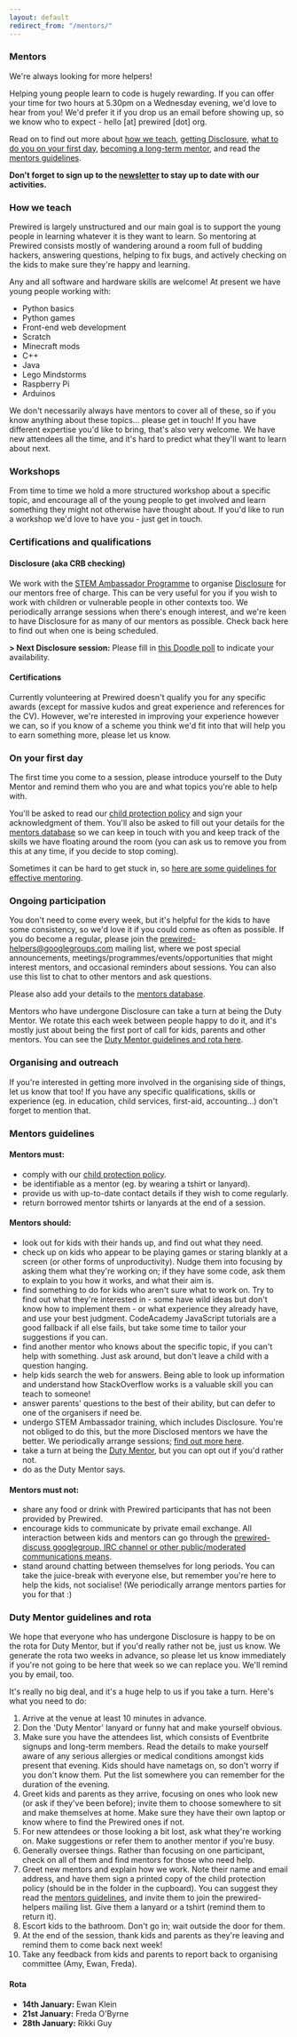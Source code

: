 ```yaml
---
layout: default
redirect_from: "/mentors/"
---
```


### Mentors

We're always looking for more helpers!

Helping young people learn to code is hugely rewarding. If you can offer your time for two hours at 5.30pm on a Wednesday evening, we'd love to hear from you! We'd prefer it if you drop us an email before showing up, so we know who to expect - hello [at] prewired [dot] org. 

Read on to find out more about [how we teach](#how-we-teach), [getting Disclosure](#certifications-and-qualifications), [what to do you on your first day](#on-your-first-day), [becoming a long-term mentor](#ongoing-participation), and read the [mentors guidelines](#mentors-guidelines).

**Don't forget to sign up to the [newsletter](#newsletter) to stay up to date with our activities.**

### How we teach

Prewired is largely unstructured and our main goal is to support the young people in learning whatever it is they want to learn. So mentoring at Prewired consists mostly of wandering around a room full of budding hackers, answering questions, helping to fix bugs, and actively checking on the kids to make sure they're happy and learning.

Any and all software and hardware skills are welcome! At present we have young people working with:

- Python basics
- Python games
- Front-end web development
- Scratch
- Minecraft mods
- C++
- Java
- Lego Mindstorms
- Raspberry Pi
- Arduinos

We don't necessarily always have mentors to cover all of these, so if you know anything about these topics... please get in touch! If you have different expertise you'd like to bring, that's also very welcome. We have new attendees all the time, and it's hard to predict what they'll want to learn about next.

### Workshops

From time to time we hold a more structured workshop about a specific topic, and encourage all of the young people to get involved and learn something they might not otherwise have thought about. If you'd like to run a workshop we'd love to have you - just get in touch.

### Certifications and qualifications

#### Disclosure (aka CRB checking)

We work with the [STEM Ambassador Programme](http://www.stemnet.org.uk/ambassadors/) to organise [Disclosure](http://www.disclosurescotland.co.uk/) for our mentors free of charge. This can be very useful for you if you wish to work with children or vulnerable people in other contexts too. We periodically arrange sessions when there's enough interest, and we're keen to have Disclosure for as many of our mentors as possible. Check back here to find out when one is being scheduled.

**> Next Disclosure session:** Please fill in [this Doodle poll](http://doodle.com/qrdvcqvgy97947nn) to indicate your availability.

#### Certifications

Currently volunteering at Prewired doesn't qualify you for any specific awards (except for massive kudos and great experience and references for the CV). However, we're interested in improving your experience however we can, so if you know of a scheme you think we'd fit into that will help you to earn something more, please let us know.

### On your first day

The first time you come to a session, please introduce yourself to the Duty Mentor and remind them who you are and what topics you're able to help with. 

You'll be asked to read our [child protection policy](policy.html) and sign your acknowledgment of them. You'll also be asked to fill out your details for the [mentors database](https://docs.google.com/forms/d/1NAZyNhLD-vFHEqpxOqYa0oaWjvDHe2Xuy4RI1uUqgGM/viewform) so we can keep in touch with you and keep track of the skills we have floating around the room (you can ask us to remove you from this at any time, if you decide to stop coming).

Sometimes it can be hard to get stuck in, so [here are some guidelines for effective mentoring](#mentors-guidelines).

### Ongoing participation

You don't need to come every week, but it's helpful for the kids to have some consistency, so we'd love it if you could come as often as possible. If you do become a regular, please join the prewired-helpers@googlegroups.com mailing list, where we post special announcements, meetings/programmes/events/opportunities that might interest mentors, and occasional reminders about sessions. You can also use this list to chat to other mentors and ask questions.

Please also add your details to the [mentors database](https://docs.google.com/forms/d/1NAZyNhLD-vFHEqpxOqYa0oaWjvDHe2Xuy4RI1uUqgGM/viewform).

Mentors who have undergone Disclosure can take a turn at being the Duty Mentor. We rotate this each week between people happy to do it, and it's mostly just about being the first port of call for kids, parents and other mentors. You can see the [Duty Mentor guidelines and rota here](#duty-mentor-guidelines-and-rota). 

### Organising and outreach

If you're interested in getting more involved in the organising side of things, let us know that too! If you have any specific qualifications, skills or experience (eg. in education, child services, first-aid, accounting...) don't forget to mention that.

### Mentors guidelines

#### Mentors must:

* comply with our [child protection policy](policy.html).
* be identifiable as a mentor (eg. by wearing a tshirt or lanyard).
* provide us with up-to-date contact details if they wish to come regularly.
* return borrowed mentor tshirts or lanyards at the end of a session.

#### Mentors should:

* look out for kids with their hands up, and find out what they need.
* check up on kids who appear to be playing games or staring blankly at a screen (or other forms of unproductivity). Nudge them into focusing by asking them what they're working on; if they have some code, ask them to explain to you how it works, and what their aim is. 
* find something to do for kids who aren't sure what to work on. Try to find out what they're interested in - some have wild ideas but don't know how to implement them - or what experience they already have, and use your best judgment. CodeAcademy JavaScript tutorials are a good fallback if all else fails, but take some time to tailor your suggestions if you can.
* find another mentor who knows about the specific topic, if you can't help with something. Just ask around, but don't leave a child with a question hanging.
* help kids search the web for answers. Being able to look up information and understand how StackOverflow works is a valuable skill you can teach to someone!
* answer parents' questions to the best of their ability, but can defer to one of the organisers if need be.
* undergo STEM Ambassador training, which includes Disclosure. You're not obliged to do this, but the more Disclosed mentors we have the better. We periodically arrange sessions; [find out more here](#certifications-and-qualifications).
* take a turn at being the [Duty Mentor](#duty-mentor-guidelines-and-rota), but you can opt out if you'd rather not.
* do as the Duty Mentor says.

#### Mentors must not:

* share any food or drink with Prewired participants that has not been provided by Prewired.
* encourage kids to communicate by private email exchange. All interaction between kids and mentors can go through the [prewired-discuss googlegroup, IRC channel or other public/moderated communications means](contact.html).
* stand around chatting between themselves for long periods. You can take the juice-break with everyone else, but remember you're here to help the kids, not socialise! (We periodically arrange mentors parties for you for that :)

### Duty Mentor guidelines and rota

We hope that everyone who has undergone Disclosure is happy to be on the rota for Duty Mentor, but if you'd really rather not be, just us know. We generate the rota two weeks in advance, so please let us know immediately if you're not going to be here that week so we can replace you. We'll remind you by email, too.

It's really no big deal, and it's a huge help to us if you take a turn. Here's what you need to do:

1. Arrive at the venue at least 10 minutes in advance.
2. Don the 'Duty Mentor' lanyard or funny hat and make yourself obvious.
3. Make sure you have the attendees list, which consists of Eventbrite signups and long-term members. Read the details to make yourself aware of any serious allergies or medical conditions amongst kids present that evening. Kids should have nametags on, so don't worry if you don't know them. Put the list somewhere you can remember for the duration of the evening.
4. Greet kids and parents as they arrive, focusing on ones who look new (or ask if they've been before); invite them to choose somewhere to sit and make themselves at home. Make sure they have their own laptop or know where to find the Prewired ones if not.
5. For new attendees or those looking a bit lost, ask what they're working on. Make suggestions or refer them to another mentor if you're busy.
6. Generally oversee things. Rather than focusing on one participant, check on all of them and find mentors for those who need help.
7. Greet new mentors and explain how we work. Note their name and email address, and have them sign a printed copy of the child protection policy (should be in the folder in the cupboard). You can suggest they read the [mentors guidelines](#mentors-guidelines), and invite them to join the prewired-helpers mailing list. Give them a lanyard or a tshirt (remind them to return it).
8. Escort kids to the bathroom. Don't go in; wait outside the door for them.
9. At the end of the session, thank kids and parents as they're leaving and remind them to come back next week!
10. Take any feedback from kids and parents to report back to organising committee (Amy, Ewan, Freda).


#### Rota

* **14th January:** Ewan Klein
* **21st January:** Freda O'Byrne
* **28th January:** Rikki Guy